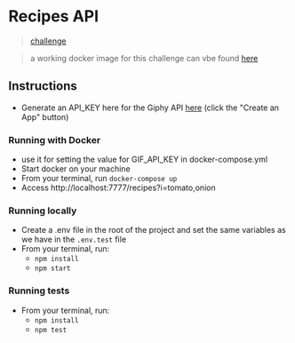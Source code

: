 # Recipes API

> [challenge](https://github.com/delivery-much/challenge)

> a working docker image for this challenge can vbe found [here](https://hub.docker.com/repository/docker/nathantorquato/recipe-api)

## Instructions

- Generate an API_KEY here for the Giphy API [here](https://developers.giphy.com/docs/sdk) (click the "Create an App" button)

### Running with Docker

- use it for setting the value for GIF_API_KEY in docker-compose.yml
- Start docker on your machine
- From your terminal, run `docker-compose up`
- Access http://localhost:7777/recipes?i=tomato,onion

### Running locally

- Create a .env file in the root of the project and set the same variables as we have in the `.env.test` file
- From your terminal, run:
  - `npm install`
  - `npm start`

### Running tests

- From your terminal, run:
  - `npm install`
  - `npm test`
